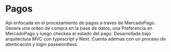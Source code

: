 # Pagos
Api enfocada en el procesamiento de pagos a traves de MercadoPago.
Genera una orden de compra en la base de datos, una Preferencia en MercadoPago y luego checkea el estado del pago.
Desarrollada bajo arquitectura MVC con typescript y Next.
Cuenta ademas con un proceso de atenticación y login passwordless.
